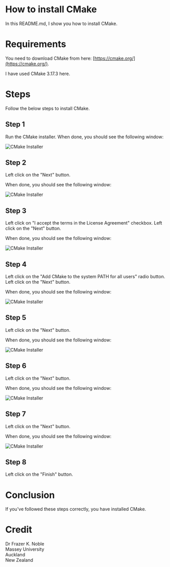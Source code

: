 # How to install CMake

In this README.md, I show you how to install CMake.

# Requirements

You need to download CMake from here: [https://cmake.org/](https://cmake.org/).

I have used CMake 3.17.3 here.

# Steps

Follow the below steps to install CMake.

## Step 1

Run the CMake installer. When done, you should see the following window:

![CMake Installer](images/1.PNG "CMake Installer")

## Step 2

Left click on the "Next" button.

When done, you should see the following window:

![CMake Installer](images/2.PNG "CMake Installer")

## Step 3

Left click on "I accept the terms in the License Agreement" checkbox. Left click on the "Next" button.

When done, you should see the following window:

![CMake Installer](images/3.PNG "CMake Installer")

## Step 4

Left click on the "Add CMake to the system PATH for all users" radio button. Left click on the "Next" button.

When done, you should see the following window:

![CMake Installer](images/4.PNG "CMake Installer")

## Step 5

Left click on the "Next" button.

When done, you should see the following window:

![CMake Installer](images/5.PNG "CMake Installer")

## Step 6

Left click on the "Next" button.

When done, you should see the following window:

![CMake Installer](images/6.PNG "CMake Installer")

## Step 7

Left click on the "Next" button.

When done, you should see the following window:

![CMake Installer](images/7.PNG "CMake Installer")

## Step 8

Left click on the "Finish" button.

# Conclusion

If you've followed these steps correctly, you have installed CMake.

# Credit

Dr Frazer K. Noble  
Massey University  
Auckland  
New Zealand  